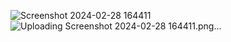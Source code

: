 ![Screenshot 2024-02-28 164411](https://github.com/surajkuthe/dog-grooming-/assets/161589607/add93a8d-f091-4d54-baa3-2614d538d537)
![Uploading Screenshot 2024-02-28 164411.png…]()
